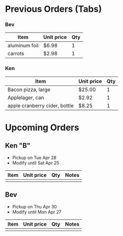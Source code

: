 # Previous Orders (Tabs)

### Bev

Item | Unit price | Qty
--- | --- | ---
aluminum foil | $6.98 | 1
carrots | $2.98 | 1

### Ken

Item | Unit price | Qty
--- | --- | ---
Bacon pizza, large | $25.00 | 1
Applelager, can | $2.92 | 1
apple cranberry cider, bottle | $8.25 | 1

# Upcoming Orders

## Ken "B"
- Pickup on Tue Apr 28
- Modify until Sat Apr 25

Item | Unit price | Qty | Notes
--- | --- | --- | ---
|||

## Bev
- Pickup on Thu Apr 30
- Modify until Mon Apr 27

Item | Unit price | Qty | Notes
--- | --- | --- | ---
|||

